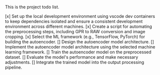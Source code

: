 This is the project todo list.

[x] Set up the local development environment using vscode dev containers to keep dependencies isolated and ensure a consistent development environment across different machines.
[x] Create a script for automating the preprocessing steps, including GPR to RAW conversion and image cropping.
[x] Select the ML framework (e.g., TensorFlow, PyTorch) for building the autoencoder.
[] Design the autoencoder model architecture.
[] Implement the autoencoder model architecture using the selected machine learning framework.
[] Train the autoencoder model on the preprocessed dataset.
[] Evaluate the model's performance and make necessary adjustments.
[] Integrate the trained model into the output processing pipeline.
